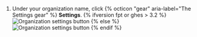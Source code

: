 1. Under your organization name, click {% octicon "gear" aria-label="The Settings gear" %} **Settings**.
   {% ifversion fpt or ghes > 3.2 %}
   ![Organization settings button](/assets/images/help/organizations/organization-settings-tab-with-overview-tab.png)
   {% else %}
   ![Organization settings button](/assets/images/help/organizations/organization-settings-tab.png)
   {% endif %}
